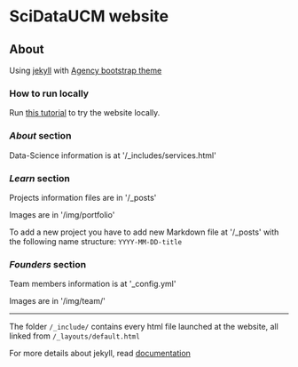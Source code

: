 SciDataUCM website
====================
## About

Using [jekyll](https://jekyllrb.com/) with [Agency bootstrap theme ](https://startbootstrap.com/template-overviews/agency/)

### How to run locally

Run [this tutorial](https://help.github.com/articles/setting-up-your-github-pages-site-locally-with-jekyll/#step-2-install-jekyll-using-bundler) to try the website locally.

### _About_ section

Data-Science information is at '/_includes/services.html'

### _Learn_ section

Projects information files are in '/_posts'

Images are in '/img/portfolio'

To add a new project you have to add new Markdown file at '/_posts' with the following name structure: `YYYY-MM-DD-title`

### _Founders_ section

Team members information is at '_config.yml'

Images are in '/img/team/'

-----------------------------------------

The folder `/_include/` contains every html file launched at the website, all linked from  `/_layouts/default.html`

For more details about jekyll, read [documentation](http://jekyllrb.com/)

